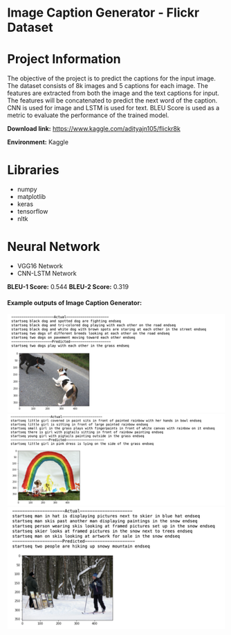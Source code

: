 # Image Caption Generator - Flickr Dataset

# Project Information

The objective of the project is to predict the captions for the input image. The dataset consists of 8k images and 5 captions for each image. The features are extracted from both the image and the text captions for input. The features will be concatenated to predict the next word of the caption. CNN is used for image and LSTM is used for text. BLEU Score is used as a metric to evaluate the performance of the trained model.


**Download link:** https://www.kaggle.com/adityajn105/flickr8k

**Environment:** Kaggle

# Libraries

- numpy
- matplotlib
- keras
- tensorflow
- nltk

# Neural Network

- VGG16 Network
- CNN-LSTM Network
  
**BLEU-1 Score:** 0.544
**BLEU-2 Score:** 0.319

#### Example outputs of Image Caption Generator:
![example 1](https://github.com/SBNoor/ImageCaptionGenerator/blob/main/img1.png)
![example 2](https://github.com/SBNoor/ImageCaptionGenerator/blob/main/img2.png)
![example 3](https://github.com/SBNoor/ImageCaptionGenerator/blob/main/img3.png)
